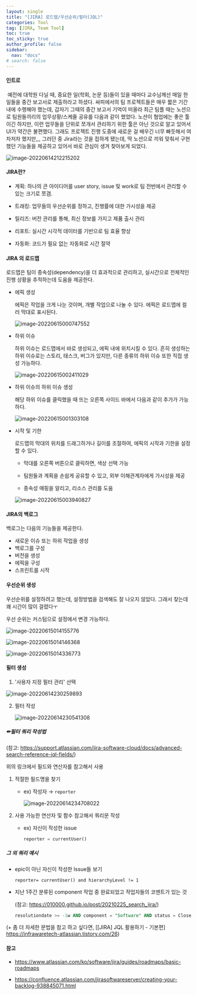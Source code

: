 ```yaml
---
layout: single
title: "[JIRA] 로드맵/우선순위/필터(JQL)"
categories: Tool
tag: [JIRA, Team Tool]
toc: true
toc_sticky: true
author_profile: false
sidebar:
  nav: "docs"
# search: false
---
```





#### 인트로

​	예전에 대학원 다닐 때, 중요한 일(학회, 논문 등)들이 있을 때마다 교수님께선 매일 한 일들을 중간 보고서로 제출하라고 하셨다. 싸피에서의 팀 프로젝트들은 매우 짧은 기간 내에 수행해야 했는데, 갑자기 그때의 중간 보고서 기억이 떠올라 최근 팀플 때는 노션으로 팀원들끼리의 업무상황/스케줄 공유를 다음과 같이 했었다. 노션이 협업에는 좋은 툴이긴 하지만, 이런 업무들을 단위로 쪼개서 관리하기 위한 툴은 아닌 것으로 알고 있어서 UI가 약간은 불편했다. 그래도 프로젝트 진행 도중에 새로운 걸 배우긴 너무 빠듯해서 여차저차 했지만,,, 그러던 중 Jira라는 것을 접하게 됐는데, 딱 노션으로 끼워 맞춰서 구현했던 기능들을 제공하고 있어서 바로 관심이 생겨 찾아보게 되었다.

![image-20220614212215202](../images/2021-06-14-Jira/image-20220614212215202.png)

#### JIRA란?

- 계획: 하나의 큰 아이디어를 user story, issue 및 work로 팀 전반에서 관리할 수 있는 크기로 쪼갬.


- 트래킹: 업무들의 우선순위를 정하고, 진행률에 대한 가시성을 제공
- 릴리즈: 버전 관리를 통해, 최신 정보를 가지고 제품 출시 관리
- 리포트: 실시간 시각적 데이터를 기반으로 팀 효율 향상
- 자동화: 코드가 필요 없는 자동화로 시간 절약

#### JIRA 의 로드맵

 로드맵은 팀이 종속성(dependency)을 더 효과적으로 관리하고, 실시간으로 전체적인 진행 상황을 추적하는데 도움을 제공한다.

- 에픽 생성

  에픽은 작업을 크게 나눈 것이며, 개별 작업으로 나눌 수 있다. 에픽은 로드맵에 컬러 막대로 표시된다.

  

  ![image-20220615000747552](../images/2021-06-14-Jira/image-20220615000747552.png)

- 하위 이슈

  하위 이슈는 로드맵에서 바로 생성되고, 에픽 내에 위치시킬 수 있다. 흔히 생성하는 하위 이슈로는 스토리, 태스크, 버그가 있지만, 다른 종류의 하위 이슈 또한 직접 생성 가능하다.

  ![image-20220615002411029](../images/2021-06-14-Jira/image-20220615002411029.png)

- 하위 이슈의 하위 이슈 생성

  해당 하위 이슈를 클릭했을 때 뜨는 오른쪽 사이드 바에서 다음과 같이 추가가 가능하다.

  ![image-20220615001303108](../images/2021-06-14-Jira/image-20220615001303108.png)

- 시작 및 기한

  로드맵의 막대의 위치를 드래그하거나 길이를 조절하여, 에픽의 시작과 기한을 설정할 수 있다.

  - 막대를 오른쪽 버튼으로 클릭하면, 색상 선택 가능

  - 팀원들과 계획을 손쉽게 공유할 수 있고, 외부 이해관계자에게 가시성을 제공
  - 종속성 매핑을 알리고, 리소스 관리를 도움

  ![image-20220615003940827](../images/2021-06-14-Jira/image-20220615003940827.png)



#### JIRA의 백로그

 백로그는 다음의 기능들을 제공한다. 

- 새로운 이슈 또는 하위 작업을 생성
- 백로그를 구성
- 버전을 생성
- 에픽을 구성
- 스프린트를 시작



#### 우선순위 생성

 우선순위를 설정하려고 했는데, 설정방법을 검색해도 잘 나오지 않았다. 그래서 찾는데 꽤 시간이 많이 걸렸다ㅜ

 우선 순위는 커스텀으로 설정에서 변경 가능하다.

![image-20220615014155776](../images/2021-06-14-Jira/image-20220615014155776.png)

![image-20220615014146368](../images/2021-06-14-Jira/image-20220615014146368.png)

![image-20220615014336773](../images/2021-06-14-Jira/image-20220615014336773.png)



#### 필터 생성

1. '사용자 지정 필터 관리' 선택

![image-20220614230259893](../images/2021-06-14-Jira/image-20220614230259893.png)

2. 필터 작성

   ![image-20220614230541308](../images/2021-06-14-Jira/image-20220614230541308.png)

##### ✏필터 쿼리 작성법 

(참고: https://support.atlassian.com/jira-software-cloud/docs/advanced-search-reference-jql-fields/)

위의 링크에서 필드와 연산자를 참고해서 사용

1. 적절한 필드명을 찾기

   - ex) 작성자 → `reporter`

     ![image-20220614234708022](../images/2021-06-14-Jira/image-20220614234708022.png)

2. 사용 가능한 연산자 및 함수 참고해서 쿼리문 작성

   - ex) 자신이 작성한 issue 

     ```sql
     reporter = currentUser()
     ```

     

##### 그 외 쿼리 예시

- epic이 아닌 자신이 작성한 Issue들 보기

  ```mysql
  reporter= currentUser() and hierarchyLevel != 1
  ```

- 지난 1주간 분류된 component 작업 중 완료되었고 작업자들의 코멘트가 있는 것

  (참고: https://010000.github.io/post/20210225_search_jira/)

  ```sql
  resolutiondate >= -1w AND component = "Software" AND status = Closed AND comment ~ "*operator*"
  ```

  

(+ 좀 더 자세한 문법을 참고 하고 싶다면, [[JIRA] JQL 활용하기 - 기본편] https://infrawaretech-atlassian.tistory.com/26)





#### 참고

- https://www.atlassian.com/ko/software/jira/guides/roadmaps/basic-roadmaps

- https://confluence.atlassian.com/jirasoftwareserver/creating-your-backlog-938845071.html
